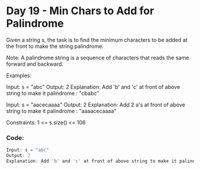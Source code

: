 # Day 19 - Min Chars to Add for Palindrome

Given a string s, the task is to find the minimum characters to be added at the front to make the string palindrome.

Note: A palindrome string is a sequence of characters that reads the same forward and backward.

Examples:

Input: s = "abc"
Output: 2
Explanation: Add 'b' and 'c' at front of above string to make it palindrome : "cbabc"

Input: s = "aacecaaaa"
Output: 2
Explanation: Add 2 a's at front of above string to make it palindrome : "aaaacecaaaa"

Constraints:
1 <= s.size() <= 106

### Code:
```java
Input: s = "abc"
Output: 2
Explanation: Add 'b' and 'c' at front of above string to make it palindrome : "cbabc"

```